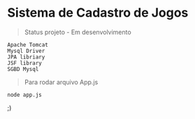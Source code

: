 <h1>Sistema de Cadastro de Jogos</h1>

>Status projeto - Em desenvolvimento

````
Apache Tomcat
Mysql Driver
JPA libriary
JSF library
SGBD Mysql
````

>Para rodar arquivo App.js

````
node app.js
````

;)
